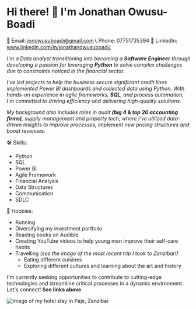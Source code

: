# Hi there! 👋 I'm Jonathan Owusu-Boadi

📧 Email: jonowusuboadi@gmail.com
📞 Phone: 07751735394
🔗 LinkedIn: www.linkedin.com/in/jonathanowusuboadi/

_I'm a Data analyst transitioning into becoming a **Software Engineer** through developing a passion for leveraging **Python** to solve complex challenges due to constraints noticed in the financial sector._

_I've led projects to help the business secure significant credit lines implemented Power BI dashboards and collected data using Python. With hands-on experience in agile frameworks, **SQL**, and process automation, I'm committed to driving efficiency and delivering high-quality solutions._

_My background also includes roles in audit **(big 4 & top 20 accounting firms)**, supply management and property tech, where I've utilized data-driven insights to improve processes, implement new pricing structures and boost revenues._

🛠 Skills:

* Python
* SQL
* Power BI
* Agile Framework
* Financial Analysis
* Data Structures
* Communication
* SDLC

🎲 Hobbies:

* Running
* Diversifying my investment portfolio
* Reading books on Audible
* Creating YouTube videos to help young men improve their self-care habits
* Travelling _(see the image of the most recent trip I took to Zanzibar!)_
  * Eating different cuisines 
  * Exploring different cultures and learning about the art and history

I'm currently seeking opportunities to contribute to cutting-edge technologies and streamline critical processes in a dynamic environment. Let's connect! **See links above**

<picture>
 <source media="(prefers-color-scheme: dark)" srcset="https://cf.bstatic.com/xdata/images/hotel/max1024x768/477562932.jpg?k=729723ed12054de85b60d760453aab42d18a5c640e280403ab01630749f10a20&o=&hp=1">
 <source media="(prefers-color-scheme: light)" srcset="https://cf.bstatic.com/xdata/images/hotel/max1024x768/477562932.jpg?k=729723ed12054de85b60d760453aab42d18a5c640e280403ab01630749f10a20&o=&hp=1">
 <img alt="Image of my hotel stay in Paje, Zanzibar" src="https://cf.bstatic.com/xdata/images/hotel/max1024x768/477562932.jpg?k=729723ed12054de85b60d760453aab42d18a5c640e280403ab01630749f10a20&o=&hp=1">
</picture>

